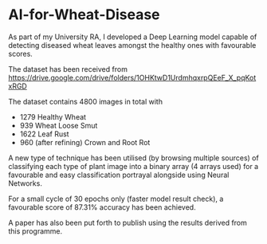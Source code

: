 # AI-for-Wheat-Disease
As part of my University RA, I developed a Deep Learning model capable of detecting diseased wheat leaves amongst the healthy ones with favourable scores.

The dataset has been received from https://drive.google.com/drive/folders/1OHKtwD1UrdmhqxrpQEeF_X_pqKotxRGD

The dataset contains 4800 images in total with
- 1279 Healthy Wheat
- 939 Wheat Loose Smut
- 1622 Leaf Rust
- 960 (after refining) Crown and Root Rot

A new type of technique has been utilised (by browsing multiple sources) of classifying each type of plant image into a binary array (4 arrays used) for a favourable and easy classification portrayal alongside using Neural Networks.

For a small cycle of 30 epochs only (faster model result check), a favourable score of 87.31% accuracy has been achieved.

A paper has also been put forth to publish using the results derived from this programme.
